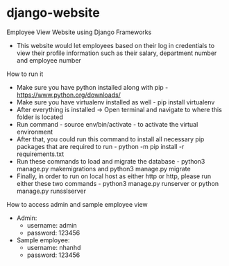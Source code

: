 # django-website
Employee View Website using Django Frameworks 

- This website would let employees based on their log in credentials to view their profile information such as their salary, department number and employee number

How to run it 
- Make sure you have python installed along with pip - https://www.python.org/downloads/
- Make sure you have virtualenv installed as well - pip install virtualenv
- After everything is installed -> Open terminal and navigate to where this folder is located 
- Run command - source env/bin/activate - to activate the virtual environment
- After that, you could run this command to install all necessary pip packages that are required to run - python -m pip install -r requirements.txt
- Run these commands to load and migrate the database - python3 manage.py makemigrations and python3 manage.py migrate
- Finally, in order to run on local host as either http or http, please run either these two commands - python3 manage.py runserver or python manage.py runsslserver

How to access admin and sample employee view
- Admin:
  - username: admin 
  - password: 123456
- Sample employee:
  - username: nhanhd
  - password: 123456
